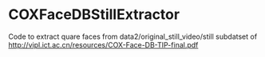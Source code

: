 # COXFaceDBStillExtractor
Code to extract quare faces from data2/original_still_video/still subdatset of http://vipl.ict.ac.cn/resources/COX-Face-DB-TIP-final.pdf
